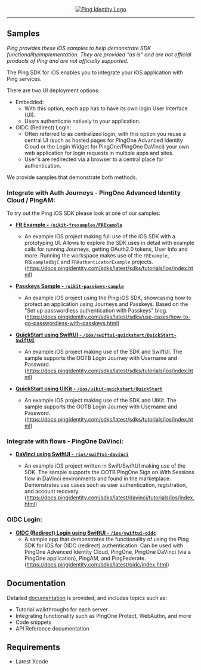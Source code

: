 <p align="center">
  <a href="https://github.com/ForgeRock/sdk-sample-apps">
    <img src="https://www.pingidentity.com/content/dam/picr/nav/Ping-Logo-2.svg" alt="Ping Identity Logo">
  </a>
  <hr/>
</p>

## Samples

_Ping provides these iOS samples to help demonstrate SDK functionality/implementation. They are provided "as is" and are not official products of Ping and are not officially supported._

The Ping SDK for iOS enables you to integrate your iOS application with Ping services.

There are two UI deployment options:
- Embedded:
  - With this option, each app has to have its own login User Interface (UI).
  - Users  authenticate natively to your application.
- OIDC (Redirect) Login:
  - Often referred to as centralized login, with this option you reuse a central UI (such as hosted pages for PingOne Advanced Identity Cloud or the Login Widget for PingOne/PingOne DaVinci) your own web application for login requests in multiple apps and sites.
  - User's are redirected via a browser to a central place for authentication.

We provide samples that demonstrate both methods.

### Integrate with Auth Journeys - PingOne Advanced Identity Cloud / PingAM:

To try out the Ping iOS SDK please look at one of our samples:

- [**FR Example - `/uikit-frexamples/FRExample`**](./uikit-frexamples/)
  
  - An example iOS project making full use of the iOS SDK with a prototyping UI. Allows to explore the SDK uses in detail with example calls for running Journeys, getting OAuth2.0 tokens, User Info and more. Running the workspace makes use of the `FRExample`, `FRExampleObjC` and `FRAuthenticatorExample` projects.
  (https://docs.pingidentity.com/sdks/latest/sdks/tutorials/ios/index.html)

- [**Passkeys Sample - `/uikit-passkeys-sample`**](./uikit-passkeys/UnsummitAuthentication/)
  
  - An example iOS project using the Ping iOS SDK, showcasing how to protect an application using Journeys and Passkeys. Based on the "Set up passwordless authentication with Passkeys" blog.
  (https://docs.pingidentity.com/sdks/latest/sdks/use-cases/how-to-go-passwordless-with-passkeys.html)

- [**QuickStart using SwiftUI - `/ios/swiftui-quickstart/QuickStart-SwiftUI`**](./swiftui-quickstart/)
  
  - An example iOS project making use of the SDK and SwiftUI. The sample supports the OOTB Login Journey with Username and Password.
  (https://docs.pingidentity.com/sdks/latest/sdks/tutorials/ios/index.html)

- [**QuickStart using UIKit - `/ios/uikit-quickstart/QuickStart`**](./uikit-quickstart/)
 
  - An example iOS project making use of the SDK and UIKit. The sample supports the OOTB Login Journey with Username and Password.
  (https://docs.pingidentity.com/sdks/latest/sdks/tutorials/ios/index.html)


### Integrate with flows - PingOne DaVinci:

-  [**DaVinci using SwiftUI - `/ios/swiftui-davinci`**](./swiftui-davinci/)

    - An example iOS project written in Swift/SwiftUI making use of the SDK.
      The sample supports the OOTB PingOne Sign on With Sessions flow in DaVinci environments and found in the marketplace. Demonstrates use cases such as user authentication, registration, and account recovery.
    (https://docs.pingidentity.com/sdks/latest/davinci/tutorials/ios/index.html)

   
### OIDC Login:

- [**OIDC (Redirect) Login using SwiftUI - `/ios/swiftui-oidc`**](./swiftui-oidc/)
  - A sample app
    that demonstrates the functionality
    of using the Ping SDK for iOS for OIDC (redirect) authentication.
    Can be used with PingOne Advanced Identity Cloud,
    PingOne, PingOne DaVinci (via a PingOne application),
    PingAM, and PingFederate.
    (https://docs.pingidentity.com/sdks/latest/oidc/index.html)

## Documentation

Detailed [documentation](https://docs.pingidentity.com/sdks) is provided, and includes topics such as:

- Tutorial walkthroughs for each server
- Integrating functionality such as PingOne Protect, WebAuthn, and more
- Code snippets
- API Reference documentation

## Requirements

- Latest Xcode
